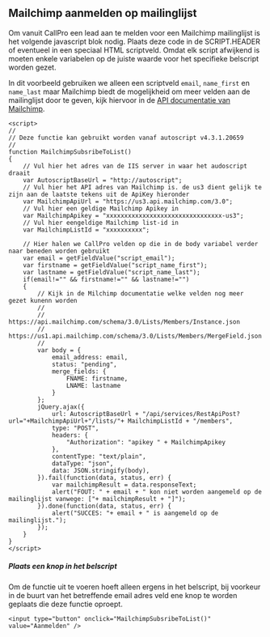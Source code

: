 ## Mailchimp aanmelden op mailinglijst

Om vanuit CallPro een lead aan te melden voor een Mailchimp mailinglijst is het volgende javascript blok nodig. 
Plaats deze code in de SCRIPT.HEADER of eventueel in een speciaal HTML scriptveld. Omdat elk script afwijkend is moeten
enkele variabelen op de juiste waarde voor het specifieke belscript worden gezet.  

In dit voorbeeld gebruiken we alleen een scriptveld `email`, `name_first` en `name_last` maar Mailchimp biedt de mogelijkheid om meer
velden aan de mailinglijst door te geven, kijk hiervoor in de [API documentatie van Mailchimp](https://us1.api.mailchimp.com/schema/3.0/Lists/Members/MergeField.json).


```
<script>
//
// Deze functie kan gebruikt worden vanaf autoscript v4.3.1.20659
//
function MailchimpSubsribeToList()
{
	// Vul hier het adres van de IIS server in waar het audoscript draait
    var AutoscriptBaseUrl = "http://autoscript"; 
	// Vul hier het API adres van Mailchimp is. de us3 dient gelijk te zijn aan de laatste tekens uit de ApiKey hieronder
    var MailchimpApiUrl = "https://us3.api.mailchimp.com/3.0"; 
	// Vul hier een geldige Mailchimp Apikey in
    var MailchimpApikey = "xxxxxxxxxxxxxxxxxxxxxxxxxxxxxxxx-us3"; 
	// Vul hier eengeldige Mailchimp list-id in
    var MailchimpListId = "xxxxxxxxxx"; 

	// Hier halen we CallPro velden op die in de body variabel verder naar beneden worden gebruikt
    var email = getFieldValue("script_email");
    var firstname = getFieldValue("script_name_first");
    var lastname = getFieldValue("script_name_last");
    if(email!="" && firstname!="" && lastname!="")
    {
		// Kijk in de Milchimp documentatie welke velden nog meer gezet kunenn worden
		//
		// https://api.mailchimp.com/schema/3.0/Lists/Members/Instance.json
		// https://us1.api.mailchimp.com/schema/3.0/Lists/Members/MergeField.json
		//
		var body = {
			email_address: email,
			status: "pending",
			merge_fields: {
				FNAME: firstname,
				LNAME: lastname
			}
		};
		jQuery.ajax({
			url: AutoscriptBaseUrl + "/api/services/RestApiPost?url="+MailchimpApiUrl+"/lists/"+ MailchimpListId + "/members", 
			type: "POST",
			headers: { 
				"Authorization": "apikey " + MailchimpApikey 
			},
			contentType: "text/plain",
			dataType: "json",
			data: JSON.stringify(body),
		}).fail(function(data, status, err) {
			var mailchimpResult = data.responseText;
			alert("FOUT: " + email + " kon niet worden aangemeld op de mailinglijst vanwege: ["+ mailchimpResult + "]");
		}).done(function(data, status, err) {
			alert("SUCCES: "+ email + " is aangemeld op de mailinglijst.");
		});
    }
}
</script>
```
##### Plaats een knop in het belscript
Om de functie uit te voeren hoeft alleen ergens in het belscript, bij voorkeur in de buurt van het betreffende email adres veld ene knop te worden geplaats die deze functie oproept.
```
<input type="button" onclick="MailchimpSubsribeToList()" value="Aanmelden" />
```

